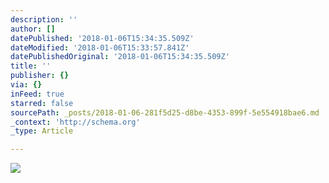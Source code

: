 ```yaml
---
description: ''
author: []
datePublished: '2018-01-06T15:34:35.509Z'
dateModified: '2018-01-06T15:33:57.841Z'
datePublishedOriginal: '2018-01-06T15:34:35.509Z'
title: ''
publisher: {}
via: {}
inFeed: true
starred: false
sourcePath: _posts/2018-01-06-281f5d25-d8be-4353-899f-5e554918bae6.md
_context: 'http://schema.org'
_type: Article

---
```

![](https://the-grid-user-content.s3-us-west-2.amazonaws.com/3ec28cd2-eb33-451f-88c1-98c50f4cb7b3.jpg)